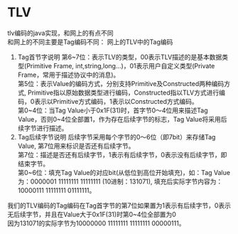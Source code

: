 # TLV
tlv编码的java实现，和网上的有点不同<br>
和网上的不同主要是Tag编码不同：
网上的TLV中的Tag编码<br>
1) Tag首节字说明
    第6~7位：表示TLV的类型，00表示TLV描述的是基本数据类型(Primitive Frame, int,string,long...)，01表示用户自定义类型(Private Frame，常用于描述协议中的消息)。<br>
    第5位：表示Value的编码方式，分别支持Primitive及Constructed两种编码方式, Primitive指以原始数据类型进行编码，Constructed指以TLV方式进行编码，0表示以Primitive方式编码，1表示以Constructed方式编码。<br>
    第0~4位：当Tag Value小于0x1F(31)时，首字节0～4位用来描述Tag Value，否则0~4位全部置1，作为存在后续字节的标志，Tag Value将采用后续字节进行描述。<br>
2) Tag后续字节说明
    后续字节采用每个字节的0～6位（即7bit）来存储Tag Value, 第7位用来标识是否还有后续字节。<br>
    第7位：描述是否还有后续字节，1表示有后续字节，0表示没有后续字节，即结束字节。<br>
    第0~6位：填充Tag Value的对应bit(从低位到高位开始填充)，如：Tag Value为：0000001 11111111 11111111 (10进制：131071), 填充后实际字节内容为：10000111 11111111 01111111。<br>

我们的TLV编码的Tag编码在Tag首字节的第7位如果置为1表示有后续字节，0表示无后续字节，并且在Value大于0x1F(31)时第0~4位全部置为0<br>
因为131071的实际字节为10000000 11111111 11111111 00000111。


